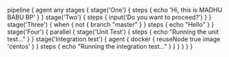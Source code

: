 pipeline {
         agent any
         stages {
                 stage('One') {
                 steps {
                     echo 'Hi, this is MADHU BABU BP'
                 }
                 }
                 stage('Two') {
                 steps {
                    input('Do you want to proceed?')
                 }
                 }
                 stage('Three') {
                 when {
                       not {
                            branch "master"
                       }
                 }
                 steps {
                       echo "Hello"
                 }
                 }
                 stage('Four') {
                 parallel { 
                            stage('Unit Test') {
                           steps {
                                echo "Running the unit test..."
                           }
                           }
                            stage('Integration test') {
                              agent {
                                    docker {
                                            reuseNode true
                                            image 'centos'
                                           }
                                    }
                              steps {
                                echo "Running the integration test..."
                              }
                           }
                           }
                           }
              }
}
